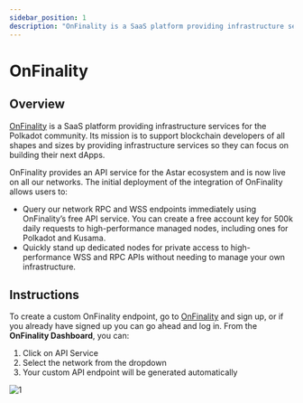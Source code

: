 ```yaml
---
sidebar_position: 1
description: "OnFinality is a SaaS platform providing infrastructure services for the Polkadot community. Its mission is to support blockchain developers of all shapes and sizes by providing infrastructure services so they can focus on building the next dApp."
---
```


# OnFinality

## Overview

[OnFinality] is a SaaS platform providing infrastructure services for the Polkadot community. Its mission is to support blockchain developers of all shapes and sizes by providing infrastructure services so they can focus on building their next dApps.

OnFinality provides an API service for the Astar ecosystem and is now live on all our networks. The initial deployment of the integration of OnFinality allows users to:

- Query our network RPC and WSS endpoints immediately using OnFinality’s free API service. You can create a free account key for 500k daily requests to high-performance managed nodes, including ones for Polkadot and Kusama.
- Quickly stand up dedicated nodes for private access to high-performance WSS and RPC APIs without needing to manage your own infrastructure.

## Instructions

To create a custom OnFinality endpoint, go to [OnFinality] and sign up, or if you already have signed up you can go ahead and log in. From the **OnFinality Dashboard**, you can:

1. Click on API Service
2. Select the network from the dropdown
3. Your custom API endpoint will be generated automatically

![1](img/1.png)

[OnFinality]: https://onfinality.io/
